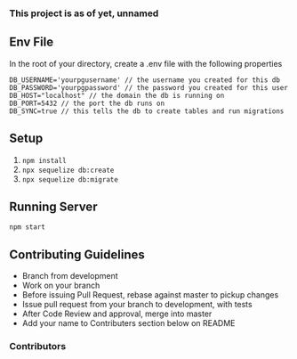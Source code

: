 ### This project is as of yet, unnamed

## Env File
In the root of your directory, create a .env file with the following properties
```
DB_USERNAME='yourpgusername' // the username you created for this db
DB_PASSWORD='yourpgpassword' // the password you created for this user
DB_HOST="localhost" // the domain the db is running on
DB_PORT=5432 // the port the db runs on
DB_SYNC=true // this tells the db to create tables and run migrations
```

## Setup
1) `npm install`
2) `npx sequelize db:create`
3) `npx sequelize db:migrate`

## Running Server
`npm start`

## Contributing Guidelines
* Branch from development
* Work on your branch
* Before issuing Pull Request, rebase against master to pickup changes
* Issue pull request from your branch to development, with tests
* After Code Review and approval, merge into master
* Add your name to Contributers section below on README


### Contributors
